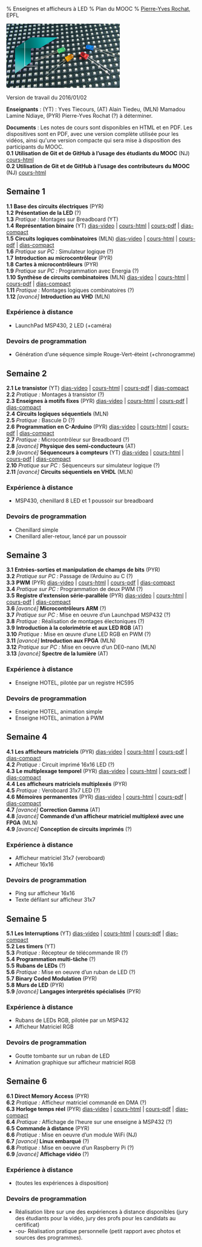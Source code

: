 % Enseignes et afficheurs à LED
% Plan du MOOC
% [Pierre-Yves Rochat](mailto:pyr@pyr.ch), EPFL

<img src="../../statiques/images/vignette.jpg" alt="Vignette du MOOC" style="width: 300px; text-align=center;"/>

Version de travail du 2016/01/02

**Enseignants** : (YT) : Yves Tiecours, (AT) Alain Tiedeu, (MLN) Mamadou Lamine Ndiaye, (PYR) Pierre-Yves Rochat (?) à déterminer.

**Documents** : Les notes de cours sont disponibles en HTML et en PDF. Les dispositives sont en PDF, avec une version complète utilisée pour les vidéos, ainsi qu'une version compacte qui sera mise à disposition des participants du MOOC.   
**0.1** **Utilisation de Git et de GitHub à l’usage des étudiants du MOOC** (NJ) [cours-html](git-etudiants.html)   
**0.2** **Utilisation de Git et de GitHub à l’usage des contributeurs du MOOC** (NJ) [cours-html](git-contrib.html)   

## Semaine 1 ##



**1.1** **Base des circuits électriques** (PYR)   
**1.2** **Présentation de la LED** (?)   
**1.3** *Pratique :* Montages sur Breadboard (YT)   
**1.4** **Représentation binaire** (YT) [dias-video](../104/binaire-dia.pdf) | [cours-html](../104/binaire.html) | [cours-pdf](../104/binaire.pdf) | [dias-compact](../104/binaire-dia-compact.pdf)   
**1.5** **Circuits logiques combinatoires** (MLN) [dias-video](sys-combi-dia.pdf) | [cours-html](sys-combi.html) | [cours-pdf](sys-combi.pdf) | [dias-compact](sys-combi-dia-compact.pdf)   
**1.6** *Pratique sur PC :* Simulateur logique (?)   
**1.7** **Introduction au microcontrôleur** (PYR)   
**1.8** **Cartes à microcontrôleurs** (PYR)   
**1.9** *Pratique sur PC :* Programmation avec Energia (?)   
**1.10** **Synthèse de circuits combinatoires** (MLN) [dias-video](synth-combi-dia.pdf) | [cours-html](synth-combi.html) | [cours-pdf](synth-combi.pdf) | [dias-compact](synth-combi-dia-compact.pdf)   
**1.11** *Pratique :* Montages logiques combinatoires (?)   
**1.12** *[avancé]* **Introduction au VHD** (MLN)   

### Expérience à distance

* LaunchPad MSP430, 2 LED (+caméra)
   
### Devoirs de programmation

* Génération d’une séquence simple Rouge-Vert-éteint (+chronogramme)
   

## Semaine 2 ##



**2.1** **Le transistor** (YT) [dias-video](../201transistor-dia.pdf) | [cours-html](../201/transistor.html) | [cours-pdf](../201transistor.pdf) | [dias-compact](../201transistor-dia-compact.pdf)   
**2.2** *Pratique :* Montages à transistor <!-- (2 segments de 4 LED) --> (?)   
**2.3** **Enseignes à motifs fixes** (PYR) [dias-video](../203/enseignes-fixes-dia.pdf) | [cours-html](../203/enseignes-fixes.html) | [cours-pdf](../203/enseignes-fixes.pdf) | [dias-compact](../203/enseignes-fixes-dia-compact.pdf)   
**2.4** **Circuits logiques séquentiels** (MLN)   
**2.5** *Pratique :* Bascule D (?)   
**2.6** **Programmation en C-Arduino** (PYR) [dias-video](../206/C-Arduino-dia.pdf) | [cours-html](../206/C-Arduino.html) | [cours-pdf](../206/C-Arduino.pdf) | [dias-compact](../206/C-Arduino-dia-compact.pdf)   
**2.7** *Pratique :* Microcontrôleur sur Breadboard (?)   
**2.8** *[avancé]* **Physique des semi-conducteurs** (AT)   
**2.9** *[avancé]* **Séquenceurs à compteurs** (YT) [dias-video](../209/seq-compteur-dia.pdf) | [cours-html](../209/seq-compteur.html) | [cours-pdf](../209/seq-compteur.pdf) | [dias-compact](../209/seq-compteur-dia-compact.pdf)   
**2.10** *Pratique sur PC :* Séquenceurs sur simulateur logique (?)   
**2.11** *[avancé]* **Circuits séquentiels en VHDL** (MLN)   

### Expérience à distance

* MSP430, chenillard 8 LED et 1 poussoir sur breadboard
   
### Devoirs de programmation

* Chenillard simple
* Chenillard aller-retour, lancé par un poussoir
   

## Semaine 3 ##



**3.1** **Entrées-sorties et manipulation de champs de bits** (PYR)   
**3.2** *Pratique sur PC :* Passage de l’Arduino au C (?)   
**3.3** **PWM** (PYR) [dias-video](../303/pwm-dia.pdf) | [cours-html](../303/pwm.html) | [cours-pdf](../303/pwm.pdf) | [dias-compact](../303/pwm-dia-compact.pdf)   
**3.4** *Pratique sur PC :* Programmation de deux PWM (?)   
**3.5** **Registre d’extension série-parallèle** (PYR) [dias-video](../305/registres-ser-par-dia.pdf) | [cours-html](../305/registres-ser-par.html) | [cours-pdf](../305/registres-ser-par.pdf) | [dias-compact](../305/registres-ser-par-dia-compact.pdf)   
**3.6** *[avancé]* **Microcontrôleurs ARM** (?)   
**3.7** *Pratique sur PC :* Mise en oeuvre d’un Launchpad MSP432 (?)   
**3.8** *Pratique :* Réalisation de montages électoniques (?)   
**3.9** **Introduction à la colorimétrie et aux LED RGB** (AT)   
**3.10** *Pratique :* Mise en œuvre d’une LED RGB en PWM (?)   
**3.11** *[avancé]* **Introduction aux FPGA** (MLN)   
**3.12** *Pratique sur PC :* Mise en oeuvre d’un DE0-nano (MLN)   
**3.13** *[avancé]* **Spectre de la lumière** (AT)   

### Expérience à distance

* Enseigne HOTEL, pilotée par un registre HC595
   
### Devoirs de programmation

* Enseigne HOTEL, animation simple
* Enseigne HOTEL, animation à PWM
   

## Semaine 4 ##



**4.1** **Les afficheurs matriciels** (PYR) [dias-video](../401/matrice-dia.pdf) | [cours-html](../401/matrice.html) | [cours-pdf](../401/matrice.pdf) | [dias-compact](../401/matrice-dia-compact.pdf)   
**4.2** *Pratique :* Circuit imprimé 16x16 LED (?)   
**4.3** **Le multiplexage temporel** (PYR) [dias-video](../403/multiplex-dia.pdf) | [cours-html](../403/multiplex.html) | [cours-pdf](../403/multiplex.pdf) | [dias-compact](../403/multiplex-dia-compact.pdf)   
**4.4** **Les afficheurs matriciels multiplexés** (PYR)   
**4.5** *Pratique :* Veroboard 31x7 LED (?)   
**4.6** **Mémoires permanentes** (PYR) [dias-video](../406/memoires-perm-dia.pdf) | [cours-html](../406/memoires-perm.html) | [cours-pdf](../406/memoires-perm.pdf) | [dias-compact](../406/memoires-perm-dia-compact.pdf)   
**4.7** *[avancé]* **Correction Gamma** (AT)   
**4.8** *[avancé]* **Commande d’un afficheur matriciel multiplexé avec une FPGA** (MLN)   
**4.9** *[avancé]* **Conception de circuits imprimés** (?)   

### Expérience à distance

* Afficheur matriciel 31x7 (veroboard)
* Afficheur 16x16
   
### Devoirs de programmation

* Ping sur afficheur 16x16
* Texte défilant sur afficheur 31x7
   

## Semaine 5 ##



**5.1** **Les Interruptions** (YT) [dias-video](../501/inter-dia.pdf) | [cours-html](../501/inter.html) | [cours-pdf](../501/inter.pdf) | [dias-compact](../501/inter-dia-compact.pdf)   
**5.2** **Les timers** (YT)   
**5.3** *Pratique :* Récepteur de télécommande IR (?)   
**5.4** **Programmation multi-tâche** (?)   
**5.5** **Rubans de LEDs** (?)   
**5.6** *Pratique :* Mise en oeuvre d’un ruban de LED (?)   
**5.7** **Binary Coded Modulation** (PYR)   
**5.8** **Murs de LED** (PYR)   
**5.9** *[avancé]* **Langages interprétés spécialisés** (PYR)   

### Expérience à distance

* Rubans de LEDs RGB, pilotée par un MSP432
* Afficheur Matriciel RGB
   
### Devoirs de programmation

* Goutte tombante sur un ruban de LED
* Animation graphique sur afficheur matriciel RGB
   

## Semaine 6 ##



**6.1** **Direct Memory Access** (PYR)   
**6.2** *Pratique :* Afficheur matriciel commandé en DMA (?)   
**6.3** **Horloge temps réel** (PYR) [dias-video](../603/horloge-dia.pdf) | [cours-html](../603/horloge.html) | [cours-pdf](../603/horloge.pdf) | [dias-compact](../603/horloge-dia-compact.pdf)   
**6.4** *Pratique :* Affichage de l’heure sur une enseigne à MSP432 (?)   
**6.5** **Commande à distance** (PYR)   
**6.6** *Pratique :* Mise en oeuvre d’un module WiFi (NJ)   
**6.7** *[avancé]* **Linux embarqué** (?)   
**6.8** *Pratique :* Mise en oeuvre d’un Raspberry Pi (?)   
**6.9** *[avancé]* **Affichage vidéo** (?)   

### Expérience à distance

* (toutes les expériences à disposition)
   
### Devoirs de programmation

* Réalisation libre sur une des expériences à distance disponibles (jury des étudiants pour la vidéo, jury des profs pour les candidats au certificat)
* -ou- Réalisation pratique personnelle (petit rapport avec photos et sources des programmes).
   